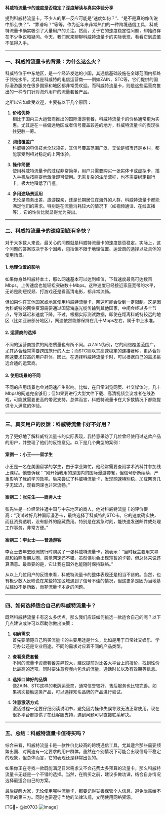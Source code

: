 **科威特流量卡的速度是否稳定？深度解读与真实体验分享**

提到科威特流量卡，不少人的第一反应可能是“速度如何？”、“是不是真的像传说中那么快？”、“靠谱吗？”等等。作为近年来非常热门的一种跨境通信工具，科威特流量卡确实吸引了大量用户的关注。然而，关于它的速度稳定性问题，却始终存在不少争议和疑问。今天，我们就来聊聊科威特流量卡的实际表现，看看它到底值不值得入手。

---

### **一、科威特流量卡的背景：为什么这么火？**

科威特位于中东地区，是一个经济发达的小国，其通信基础设施在全球范围内都处于领先水平。尤其是科威特的电信运营商——例如ZAIN、STC等，它们提供的国际漫游服务在很多国家和地区都非常受欢迎。而科威特流量卡，则是这些运营商推出的一种专门针对海外用户的流量套餐产品。

之所以它如此受欢迎，主要有以下几个原因：

1. **价格优势**  
   相比于国内三大运营商推出的国际漫游套餐，科威特流量卡的价格通常更为实惠。尤其是在一些偏远地区或者信号覆盖较差的地方，科威特流量卡的表现往往更胜一筹。

2. **网络覆盖广**  
   科威特的电信技术全球领先，其信号覆盖范围广泛，无论是城市还是乡村，都能享受到相对稳定的上网体验。

3. **操作简便**  
   使用科威特流量卡的过程非常简单，用户只需要购买一张实体卡或虚拟卡，插入手机后按照提示激活即可使用。无需复杂的注册流程，也不需要绑定银行卡，极大地降低了门槛。

4. **多用途场景适用**  
   无论是商务出差、旅游探亲，还是长期居住在海外的人群，科威特流量卡都能满足他们的需求。特别是在流量消耗较大的情况下（如视频通话、在线直播等），它的性价比就显得尤为突出。

---

### **二、科威特流量卡的速度到底有多快？**

对于大多数人来说，最关心的问题就是科威特流量卡的速度是否稳定。实际上，这个问题的答案取决于多个因素，包括但不限于地理位置、运营商的选择以及具体的使用场景。

#### **1. 地理位置的影响**
如果你身处科威特本土，那么网速基本可以达到峰值，下载速度最高可达数百Mbps，上传速度也能轻松突破数十Mbps。这种速度已经接近家庭宽带的水平，无论是刷短视频、打游戏还是看高清电影，都非常流畅。

但如果你在其他国家或地区使用科威特流量卡，网速可能会受到一定限制。这是因为科威特的网络资源需要通过国际海底光缆传输到其他国家，中间会经过多个节点，导致延迟和速度下降。不过，根据实际测试数据，即使在距离科威特较远的地区（比如亚洲部分地区），网速依然能够保持在几十Mbps左右，属于中上水准。

#### **2. 运营商的选择**
不同的运营商提供的网络质量也有所不同。以ZAIN为例，它的网络覆盖范围广，尤其适合经常需要跨国旅行的人士；而STC则以其高速稳定的连接著称，更适合对网速要求较高的用户群体。因此，在选择科威特流量卡时，可以根据自己的需求挑选合适的运营商。

#### **3. 使用场景的不同**
不同的应用场景也会对网速产生影响。比如，在日常浏览网页、社交媒体时，几十Mbps的网速完全够用；但如果要进行大型文件下载、高清视频会议或者在线游戏，可能就需要更高的带宽支持。总体而言，科威特流量卡在大多数情况下都能提供令人满意的体验。

---

### **三、真实用户的反馈：科威特流量卡好不好用？**

为了更好地了解科威特流量卡的实际表现，我特意采访了几位曾经使用过这款产品的用户，并整理了他们的反馈意见。以下是几个典型的案例：

#### **案例一：小王——留学生**
小王是一名在美国留学的学生，由于学业繁忙，他经常需要查阅学术资料并参加线上课程。他告诉我：“刚开始我用的是国内的国际漫游套餐，但信号断断续续，严重影响了我的学习效率。后来尝试了科威特流量卡，发现网速特别稳，加载网页几乎无延迟，观看网课也非常流畅。”

#### **案例二：张先生——商务人士**
张先生是一位经常往返中国与中东地区的商人，他对科威特流量卡的评价很高：“我试过好几种国际漫游卡，最终选择了科威特的STC卡。它的速度确实快，而且资费透明，没有额外的隐藏费用。特别是在紧急时刻，能快速发送邮件或处理工作事务，非常方便。”

#### **案例三：李女士——普通游客**
李女士去年去欧洲旅行时购买了一张科威特流量卡，她表示：“当时我主要用来导航和拍照发朋友圈，感觉网速还不错。虽然偶尔会出现短暂的卡顿，但总体来说还算满意。最重要的是，它让我在国外也能随时保持联络。”

从以上几位用户的反馈来看，科威特流量卡的整体表现还是相当不错的。当然，也有极少数人反映说在某些特定区域遇到了信号不佳的情况，但这更多是因为当地基站建设不足所致，而非流量卡本身的问题。

---

### **四、如何选择适合自己的科威特流量卡？**

既然科威特流量卡有这么多优点，那么我们应该如何挑选一款适合自己的呢？以下几点建议或许可以帮助你做出决策：

1. **明确需求**  
   首先要清楚自己购买流量卡的主要用途是什么，比如是用于日常社交娱乐、学习办公还是专业用途。不同的需求对应着不同的产品类型。

2. **查看资费套餐**  
   不同的流量卡资费套餐差异较大，建议提前对比各大平台上的报价，找到性价比最高的选项。同时要注意套餐内包含的流量、通话时长以及有效期等信息。

3. **选择口碑好的品牌**  
   像ZAIN、STC这样的老牌运营商，通常信誉较好，售后服务也比较完善。如果初次接触这类产品，可以选择知名品牌的产品进行尝试。

4. **注意激活方式**  
   激活过程一定要仔细阅读说明书，避免因为操作失误导致无法正常使用。现在很多平台都提供了在线客服支持，遇到问题可以直接联系解决。

---

### **五、总结：科威特流量卡值得买吗？**

综合来看，科威特流量卡是一款性价比较高的跨境通信工具，尤其适合那些需要频繁出国、对网速有一定要求的用户群体。虽然在个别情况下可能会出现信号不稳定的现象，但总体而言，它的表现还是非常出色的。

如果你正在寻找一款既能满足日常需求又不会花费太多预算的流量卡，那么科威特流量卡无疑是一个不错的选择。当然，在购买之前，建议多做功课，结合自身情况选择最适合自己的方案。

最后提醒大家，无论使用哪种流量卡，都要记得妥善保管个人信息，避免泄露给不可信的第三方。同时也要遵守当地的法律法规，文明使用网络资源。

[TG💪+ @jx0703 ![Image](https://github.com/user-attachments/assets/dbca1d08-cadb-493c-b0ec-ad6f7a83f270)]